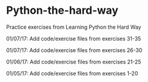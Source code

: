 # Python-the-hard-way
Practice exercises from Learning Python the Hard Way

01/07/17: Add code/exercise files from exercises 31-35

01/07/17: Add code/exercise files from exercises 26-30

01/06/17: Add code/exercise files from exercises 21-25

01/05/17: Add code/exercise files from exercises 1-20

